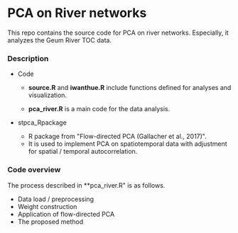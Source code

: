 # PCA on River networks

This repo contains the source code for PCA on river networks. Especially, it analyzes the Geum River TOC data. 


### Description

- Code
  - **source.R** and **iwanthue.R** include functions defined for analyses and visualization. 

  - **pca_river.R** is a main code for the data analysis.

- stpca_Rpackage
  - R package from "Flow-directed PCA (Gallacher et al., 2017)". 
  - It is used to implement PCA on spatiotemporal data with adjustment for spatial / temporal autocorrelation. 


### Code overview
The process described in **pca_river.R" is as follows.

- Data load / preprocessing
- Weight construction
- Application of flow-directed PCA 
- The proposed method
